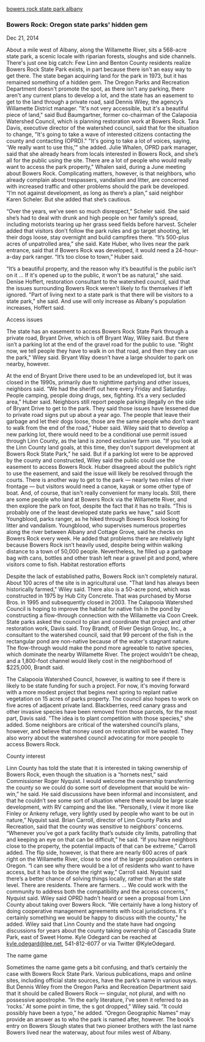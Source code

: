 [bowers rock state park albany](https://www.gazettetimes.com/news/local/bowers-rock-oregon-state-parks-hidden-gem/article_87261e40-28fa-57e1-b086-29a650371703.html)

### Bowers Rock: Oregon state parks' hidden gem
Dec 21, 2014

About a mile west of Albany, along the Willamette River, sits a 568-acre state park, a scenic locale with riparian forests, sloughs and side channels.
There's just one big catch: Few Linn and Benton County residents realize Bowers Rock State Park exists, in part because there isn't an easy way to get there.
The state began acquiring land for the park in 1973, but it has remained something of a hidden gem.
The Oregon Parks and Recreation Department doesn't promote the spot, as there isn't any parking, there aren't any current plans to develop a lot, and the state has an easement to get to the land through a private road, said Dennis Wiley, the agency’s Willamette District manager.
"It's not very accessible, but it's a beautiful piece of land," said Bud Baumgartner, former co-chairman of the Calapooia Watershed Council, which is planning restoration work at Bowers Rock.
Tara Davis, executive director of the watershed council, said that for the situation to change, "It's going to take a wave of interested citizens contacting the county and contacting (OPRD)."
"It's going to take a lot of voices, saying, 'We really want to use this,’" she added.
Julie Whalen, OPRD park manager, said that she already hears from locals interested in Bowers Rock, and she’s all for the public using the site.
There are a lot of people who would really want to access the park property," Whalen said, during a June meeting about Bowers Rock.
Complicating matters, however, is that neighbors, who already complain about trespassers, vandalism and litter, are concerned with increased traffic and other problems should the park be developed.
“I’m not against development, as long as there’s a plan,” said neighbor Karen Scheler.
But she added that she’s cautious.

“Over the years, we’ve seen so much disrespect,” Scheler said.
She said she’s had to deal with drunk and high people on her family’s spread, including motorists tearing up her grass seed fields before harvest.
Scheler added that visitors don’t follow the park rules and go target shooting, let their dogs loose, stay overnight and build campfires there.
“It’s 500-plus acres of unpatrolled area,” she said.
Kate Huber, who lives near the park entrance, said that if Bowers Rock was developed, it would need a 24-hour-a-day park ranger.
“It’s too close to town,” Huber said.

“It’s a beautiful property, and the reason why it’s beautiful is the public isn’t on it ... If it's opened up to the public, it won't be as natural,” she said.
Denise Hoffert, restoration consultant to the watershed council, said that the issues surrounding Bowers Rock weren't likely to fix themselves if left ignored.
"Part of living next to a state park is that there will be visitors to a state park," she said.
And use will only increase as Albany's population increases, Hoffert said.

Access issues

The state has an easement to access Bowers Rock State Park through a private road, Bryant Drive, which is off Bryant Way, Wiley said.
But there isn’t a parking lot at the end of the gravel road for the public to use.
"Right now, we tell people they have to walk in on that road, and then they can use the park," Wiley said.
Bryant Way doesn’t have a large shoulder to park on nearby, however.

At the end of Bryant Drive there used to be an undeveloped lot, but it was closed in the 1990s, primarily due to nighttime partying and other issues, neighbors said.
“We had the sheriff out here every Friday and Saturday. People camping, people doing drugs, sex, fighting. It’s a very secluded area,” Huber said.
Neighbors still report people parking illegally on the side of Bryant Drive to get to the park. They said those issues have lessened due to private road signs put up about a year ago.
The people that leave their garbage and let their dogs loose, those are the same people who don’t want to walk from the end of the road,” Huber said.
Wiley said that to develop a new parking lot, there would need to be a conditional use permit issued through Linn County, as the land is zoned exclusive farm use.
"If you look at the Linn County land goals, at this time, they don't support development at Bowers Rock State Park," he said.
But if a parking lot were to be approved by the county and constructed, Wiley said the public could use the easement to access Bowers Rock.
Huber disagreed about the public’s right to use the easement, and said the issue will likely be resolved through the courts.
There is another way to get to the park — nearly two miles of river frontage — but visitors would need a canoe, kayak or some other type of boat. And, of course, that isn't really convenient for many locals.
Still, there are some people who land at Bowers Rock via the Willamette River, and then explore the park on foot, despite the fact that it has no trails.
“This is probably one of the least developed state parks we have,” said Scott Youngblood, parks ranger, as he hiked through Bowers Rock looking for litter and vandalism.
Youngblood, who supervises numerous properties along the river between Albany and Cottage Grove, said he checks on Bowers Rock every week. He added that problems there are relatively light because Bowers Rock isn’t heavily used, despite being within walking distance to a town of 50,000 people.
Nevertheless, he filled up a garbage bag with cans, bottles and other trash left near a gravel pit and pond, where visitors come to fish.
Habitat restoration efforts

Despite the lack of established paths, Bowers Rock isn't completely natural.
About 100 acres of the site is in agricultural use. "That land has always been historically farmed," Wiley said.
There also is a 50-acre pond, which was constructed in 1975 by Hub City Concrete. That was purchased by Morse Bros. in 1995 and subsequently closed in 2003.
The Calapooia Watershed Council is hoping to improve the habitat for native fish in the pond by constructing a flow-through connection with the Willamette via Coon Creek.
State parks asked the council to plan and coordinate that project and other restoration work, Davis said.
Troy Brandt, of River Design Group, Inc., a consultant to the watershed council, said that 99 percent of the fish in the rectangular pond are non-native because of the water's stagnant nature.
The flow-through would make the pond more agreeable to native species, which dominate the nearby Willamette River.
The project wouldn't be cheap, and a 1,800-foot channel would likely cost in the neighborhood of $225,000, Brandt said.

The Calapooia Watershed Council, however, is waiting to see if there is likely to be state funding for such a project.
For now, it's moving forward with a more modest project that begins next spring to replant native vegetation on 15 acres of parks property. The council also hopes to work on five acres of adjacent private land.
Blackberries, reed canary grass and other invasive species have been removed from those parcels, for the most part, Davis said.
"The idea is to plant competition with those species," she added.
Some neighbors are critical of the watershed council’s plans, however, and believe that money used on restoration will be wasted.
They also worry about the watershed council advocating for more people to access Bowers Rock.

County interest

Linn County has told the state that it is interested in taking ownership of Bowers Rock, even though the situation is a “hornets nest,” said Commissioner Roger Nyquist.
I would welcome the ownership transferring the county so we could do some sort of development that would be win-win,” he said.
He said discussions have been informal and inconsistent, and that he couldn’t see some sort of situation where there would be large scale development, with RV camping and the like.
“Personally, I view it more like Finley or Ankeny refuge, very lightly used by people who want to be out in nature,” Nyquist said.
Brian Carroll, director of Linn County Parks and Recreation, said that the county was sensitive to neighbors’ concerns.
“Whenever you’ve got a park facility that’s outside city limits, patrolling that and keeping an eye on that can be difficult,” he said.
“If you have neighbors close to the property, the potential impacts of that can be extreme,” Carroll added.
The flip side, however, is that there are nearly 600 acres of park right on the Willamette River, close to one of the larger population centers in Oregon.
“I can see why there would be a lot of residents who want to have access, but it has to be done the right way,” Carroll said.
Nyquist said there’s a better chance of solving things locally, rather than at the state level.
There are residents. There are farmers. ... We could work with the community to address both the compatibility and the access concerns,” Nyquist said.
Wiley said OPRD hadn't heard or seen a proposal from Linn County about taking over Bowers Rock.
"We certainly have a long history of doing cooperative management agreements with local jurisdictions. It's certainly something we would be happy to discuss with the county," he added.
Wiley said that Linn County and the state have had ongoing discussions for years about the county taking ownership of Cascadia State Park, east of Sweet Home.
Kyle Odegard can be reached at kyle.odegard@lee.net, 541-812-6077 or via Twitter @KyleOdegard.

The name game

Sometimes the name game gets a bit confusing, and that’s certainly the case with Bowers Rock State Park.
Various publications, maps and online sites, including official state sources, have the park’s name in various ways.
But Dennis Wiley from the Oregon Parks and Recreation Department said that it should be called Bowers Rock — singular, not plural, and with no possessive apostrophe.
“In the early literature, I’ve seen it referred to as ‘rocks.’ At some point in time, the s got dropped,” Wiley said.
“It could possibly have been a typo,” he added.
“Oregon Geographic Names” may provide an answer as to who the park is named after, however.
The book’s entry on Bowers Slough states that two pioneer brothers with the last name Bowers lived near the waterway, about four miles west of Albany.
